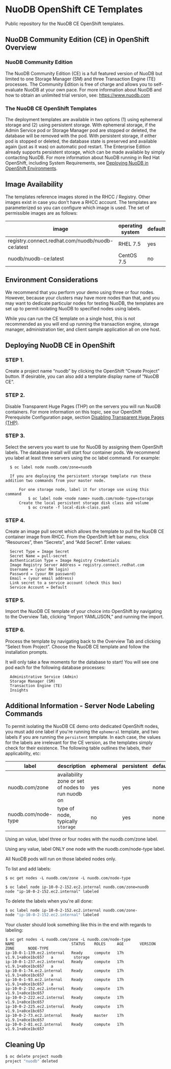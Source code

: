 # NuoDB OpenShift CE Templates

Public repository for the NuoDB CE OpenShift templates.

## NuoDB Community Edition (CE) in OpenShift Overview

### NuoDB Community Edition

The NuoDB Community Edition (CE) is a full featured version of NuoDB but limited to one Storage Manager (SM) and three Transaction Engine (TE) processes. The Community Edition is free of charge and allows you to self-evaluate NuoDB at your own pace. For more information about NuoDB and how to obtain an unlimited trial version, see: https://www.nuodb.com

### The NuoDB CE OpenShift Templates

The deployment templates are available in two options (1) using ephemeral storage and (2) using persistent storage. With ephemeral storage, if the Admin Service pod or Storage Manager pod are stopped or deleted, the database will be removed with the pod. With persistent storage, if either pod is stopped or deleted, the database state is preserved and available again (just as it was) on automatic pod restart.  The Enterprise Edition already supports persistent storage, which can be made available by simply contacting NuoDB. For more information about NuoDB running in Red Hat OpenShift, including System Requirements, see [Deploying NuoDB in OpenShift Environments](https://doc.nuodb.com/Latest/Default.htm#Deploying-NuoDB-with-OpenShift.htm "NuoDB Documentation").

## Image Availability

The templates reference images stored in the RHCC / Registry. Other images
exist in case you don't have a RHCC account. The templates are parameterized
so you can configure which image is used. The set of permissible images are as
follows:

| image  | operating system | default  |
|---|---|---|
| registry.connect.redhat.com/nuodb/nuodb-ce:latest  | RHEL 7.5 | yes |
| nuodb/nuodb-ce:latest | CentOS 7.5 | no |

## Environment Considerations

We recommend that you perform your demo using three or four nodes.
However, because your clusters may have more nodes than that, and you may
want to dedicate particular nodes for testing NuoDB, the templates are set
up to permit isolating NuoDB to specified nodes using labels.

While you can run the CE template on a single host, this is not recommended
as you will end up running the transaction engine, storage manager, administration
tier, and client sample application all on one host.

## Deploying NuoDB CE in OpenShift

### STEP 1.
Create a project name “nuodb” by clicking the OpenShift “Create Project” button. If desirable, you can also add a template display name of “NuoDB CE”.

### STEP 2.
Disable Transparent Huge Pages (THP) on the servers you will run NuoDB containers. For more information on this topic, see our OpenShift Prerequisite Configuration page, section [Disabling Transparent Huge Pages (THP)](https://doc.nuodb.com/Latest/Default.htm#OpenShift-disable-THP.htm "NuoDB Documenation").

### STEP 3.
Select the servers you want to use for NuoDB by assigning them OpenShift labels. The database install will start four container pods. We recommend you label at least three servers using the oc label command. For example:
      
      $ oc label node nuodb.com/zone=nuodb

      If you are deploying the persistent storage template run these addition two commands from your master node.
          
          For one storage node, label it for storage use using this command
              $ oc label node <node name> nuodb.com/node-type=storage
          Create the local persistent storage disk class and volume
              $ oc create -f local-disk-class.yaml
          
### STEP 4.
Create an image pull secret which allows the template to pull the NuoDB CE container image from RHCC. From the OpenShift left bar menu, click “Resources”, then “Secrets”, and “Add Secret”. Enter values:

      Secret Type = Image Secret
      Secret Name = pull-secret
      Authentication Type = Image Registry Credentials
      Image Registry Server Address = registry.connect.redhat.com
      Username = (your RH login)
      Password = (your RH password)
      Email = (your email address)
      Link secret to a service account (check this box)
      Service Account = Default

### STEP 5.
Import the NuoDB CE template of your choice into OpenShift by navigating to the Overview Tab, clicking “Import YAML/JSON,” and running the import.

### STEP 6.
Process the template by navigating back to the Overview Tab and clicking “Select from Project”. Choose the NuoDB CE template and follow the installation prompts.

It will only take a few moments for the database to start! You will see one pod each for the following database processes:

      Administrative Service (Admin)
      Storage Manager (SM)
      Transaction Engine (TE)
      Insights


## Additional Information - Server Node Labeling Commands

To permit isolating the NuoDB CE demo onto dedicated OpenShift nodes, you
must add one label if you're running the `ephemeral` template, and two
labels if you are running the `persistent` template. In each case, the
values for the labels are irrelevant for the CE version, as the templates
simply check for their existence. The following table outlines the labels,
their applicability, etc:

| label  | description  | ephemeral  | persistent  | default |
|---|---|---|---|---|
| nuodb.com/zone  | availability zone or set of nodes to run nuodb on  | yes  | yes  | none |
| nuodb.com/node-type  | type of node, typically `storage` |  no | yes  | none |

Using an value, label three or four nodes with the nuodb.com/zone label.

Using any value, label ONLY one node with the nuodb.com/node-type label.

All NuoDB pods will run on those labeled nodes only.

To list and add labels:

```
$ oc get nodes -L nuodb.com/zone -L nuodb.com/node-type

$ oc label node ip-10-0-2-152.ec2.internal nuodb.com/zone=nuodb
node "ip-10-0-2-152.ec2.internal" labeled
```

To delete the labels when you're all done:

```bash
$ oc label node ip-10-0-2-152.ec2.internal nuodb.com/zone-
node "ip-10-0-2-152.ec2.internal" labeled
```

Your cluster should look something like this in the end with regards to labeling:

```
$ oc get nodes -L nuodb.com/zone -L nuodb.com/node-type
NAME                         STATUS    ROLES     AGE       VERSION             ZONE      NODE-TYPE
ip-10-0-1-139.ec2.internal   Ready     compute   17h       v1.9.1+a0ce1bc657   a         storage
ip-10-0-1-237.ec2.internal   Ready     compute   17h       v1.9.1+a0ce1bc657   a         
ip-10-0-1-74.ec2.internal    Ready     compute   17h       v1.9.1+a0ce1bc657   a         
ip-10-0-1-93.ec2.internal    Ready     compute   17h       v1.9.1+a0ce1bc657   a         
ip-10-0-2-152.ec2.internal   Ready     compute   17h       v1.9.1+a0ce1bc657             
ip-10-0-2-222.ec2.internal   Ready     compute   17h       v1.9.1+a0ce1bc657             
ip-10-0-2-225.ec2.internal   Ready     compute   17h       v1.9.1+a0ce1bc657             
ip-10-0-2-73.ec2.internal    Ready     master    17h       v1.9.1+a0ce1bc657             
ip-10-0-2-81.ec2.internal    Ready     compute   17h       v1.9.1+a0ce1bc657            
```

## Cleaning Up

```bash
$ oc delete project nuodb
project "nuodb" deleted
```

